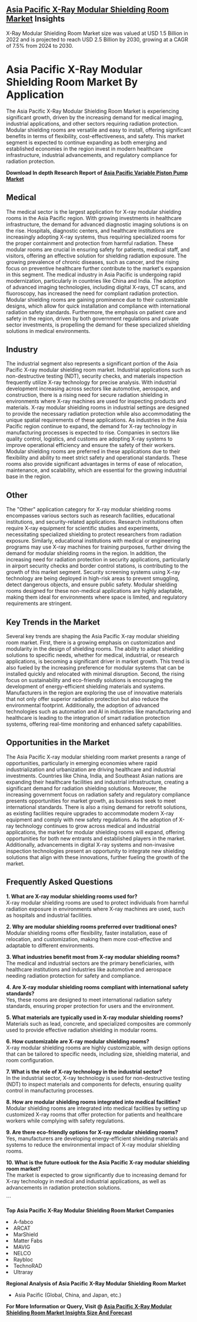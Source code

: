 <h2><a href="https://www.verifiedmarketreports.com/download-sample/?rid=214242&amp;utm_source=Github-Feb&amp;utm_medium=219" target="_blank">Asia Pacific X-Ray Modular Shielding Room Market</a> Insights</h2><p>X-Ray Modular Shielding Room Market size was valued at USD 1.5 Billion in 2022 and is projected to reach USD 2.5 Billion by 2030, growing at a CAGR of 7.5% from 2024 to 2030.</p><p><h1>Asia Pacific X-Ray Modular Shielding Room Market By Application</h1> <p>The Asia Pacific X-Ray Modular Shielding Room Market is experiencing significant growth, driven by the increasing demand for medical imaging, industrial applications, and other sectors requiring radiation protection. Modular shielding rooms are versatile and easy to install, offering significant benefits in terms of flexibility, cost-effectiveness, and safety. This market segment is expected to continue expanding as both emerging and established economies in the region invest in modern healthcare infrastructure, industrial advancements, and regulatory compliance for radiation protection. <p><strong>Download In depth Research Report of <a href="https://www.verifiedmarketreports.com/download-sample/?rid=236118&amp;utm_source=Pulse-Dec&amp;utm_medium=219" target="_blank">Asia Pacific Variable Piston Pump Market</a></strong></p></p> <h2>Medical</h2> <p>The medical sector is the largest application for X-ray modular shielding rooms in the Asia Pacific region. With growing investments in healthcare infrastructure, the demand for advanced diagnostic imaging solutions is on the rise. Hospitals, diagnostic centers, and healthcare institutions are increasingly adopting X-ray systems, thus requiring specialized rooms for the proper containment and protection from harmful radiation. These modular rooms are crucial in ensuring safety for patients, medical staff, and visitors, offering an effective solution for shielding radiation exposure. The growing prevalence of chronic diseases, such as cancer, and the rising focus on preventive healthcare further contribute to the market's expansion in this segment. The medical industry in Asia Pacific is undergoing rapid modernization, particularly in countries like China and India. The adoption of advanced imaging technologies, including digital X-rays, CT scans, and fluoroscopy, has increased the need for compliant radiation protection. Modular shielding rooms are gaining prominence due to their customizable designs, which allow for quick installation and compliance with international radiation safety standards. Furthermore, the emphasis on patient care and safety in the region, driven by both government regulations and private sector investments, is propelling the demand for these specialized shielding solutions in medical environments.</p> <h2>Industry</h2> <p>The industrial segment also represents a significant portion of the Asia Pacific X-ray modular shielding room market. Industrial applications such as non-destructive testing (NDT), security checks, and materials inspection frequently utilize X-ray technology for precise analysis. With industrial development increasing across sectors like automotive, aerospace, and construction, there is a rising need for secure radiation shielding in environments where X-ray machines are used for inspecting products and materials. X-ray modular shielding rooms in industrial settings are designed to provide the necessary radiation protection while also accommodating the unique spatial requirements of these applications. As industries in the Asia Pacific region continue to expand, the demand for X-ray technology in manufacturing processes is expected to rise. Companies in sectors like quality control, logistics, and customs are adopting X-ray systems to improve operational efficiency and ensure the safety of their workers. Modular shielding rooms are preferred in these applications due to their flexibility and ability to meet strict safety and operational standards. These rooms also provide significant advantages in terms of ease of relocation, maintenance, and scalability, which are essential for the growing industrial base in the region.</p> <h2>Other</h2> <p>The "Other" application category for X-ray modular shielding rooms encompasses various sectors such as research facilities, educational institutions, and security-related applications. Research institutions often require X-ray equipment for scientific studies and experiments, necessitating specialized shielding to protect researchers from radiation exposure. Similarly, educational institutions with medical or engineering programs may use X-ray machines for training purposes, further driving the demand for modular shielding rooms in the region. In addition, the increasing need for radiation protection in security applications, particularly in airport security checks and border control stations, is contributing to the growth of this market segment. Security screening systems using X-ray technology are being deployed in high-risk areas to prevent smuggling, detect dangerous objects, and ensure public safety. Modular shielding rooms designed for these non-medical applications are highly adaptable, making them ideal for environments where space is limited, and regulatory requirements are stringent.</p> <h2>Key Trends in the Market</h2> <p>Several key trends are shaping the Asia Pacific X-ray modular shielding room market. First, there is a growing emphasis on customization and modularity in the design of shielding rooms. The ability to adapt shielding solutions to specific needs, whether for medical, industrial, or research applications, is becoming a significant driver in market growth. This trend is also fueled by the increasing preference for modular systems that can be installed quickly and relocated with minimal disruption. Second, the rising focus on sustainability and eco-friendly solutions is encouraging the development of energy-efficient shielding materials and systems. Manufacturers in the region are exploring the use of innovative materials that not only offer superior radiation protection but also reduce the environmental footprint. Additionally, the adoption of advanced technologies such as automation and AI in industries like manufacturing and healthcare is leading to the integration of smart radiation protection systems, offering real-time monitoring and enhanced safety capabilities.</p> <h2>Opportunities in the Market</h2> <p>The Asia Pacific X-ray modular shielding room market presents a range of opportunities, particularly in emerging economies where rapid industrialization and urbanization are driving healthcare and industrial investments. Countries like China, India, and Southeast Asian nations are expanding their healthcare facilities and industrial infrastructure, creating a significant demand for radiation shielding solutions. Moreover, the increasing government focus on radiation safety and regulatory compliance presents opportunities for market growth, as businesses seek to meet international standards. There is also a rising demand for retrofit solutions, as existing facilities require upgrades to accommodate modern X-ray equipment and comply with new safety regulations. As the adoption of X-ray technology continues to grow across medical and industrial applications, the market for modular shielding rooms will expand, offering opportunities for both new entrants and established players in the market. Additionally, advancements in digital X-ray systems and non-invasive inspection technologies present an opportunity to integrate new shielding solutions that align with these innovations, further fueling the growth of the market.</p> <h2>Frequently Asked Questions</h2> <p><strong>1. What are X-ray modular shielding rooms used for?</strong><br> X-ray modular shielding rooms are used to protect individuals from harmful radiation exposure in environments where X-ray machines are used, such as hospitals and industrial facilities.</p> <p><strong>2. Why are modular shielding rooms preferred over traditional ones?</strong><br> Modular shielding rooms offer flexibility, faster installation, ease of relocation, and customization, making them more cost-effective and adaptable to different environments.</p> <p><strong>3. What industries benefit most from X-ray modular shielding rooms?</strong><br> The medical and industrial sectors are the primary beneficiaries, with healthcare institutions and industries like automotive and aerospace needing radiation protection for safety and compliance.</p> <p><strong>4. Are X-ray modular shielding rooms compliant with international safety standards?</strong><br> Yes, these rooms are designed to meet international radiation safety standards, ensuring proper protection for users and the environment.</p> <p><strong>5. What materials are typically used in X-ray modular shielding rooms?</strong><br> Materials such as lead, concrete, and specialized composites are commonly used to provide effective radiation shielding in modular rooms.</p> <p><strong>6. How customizable are X-ray modular shielding rooms?</strong><br> X-ray modular shielding rooms are highly customizable, with design options that can be tailored to specific needs, including size, shielding material, and room configuration.</p> <p><strong>7. What is the role of X-ray technology in the industrial sector?</strong><br> In the industrial sector, X-ray technology is used for non-destructive testing (NDT) to inspect materials and components for defects, ensuring quality control in manufacturing processes.</p> <p><strong>8. How are modular shielding rooms integrated into medical facilities?</strong><br> Modular shielding rooms are integrated into medical facilities by setting up customized X-ray rooms that offer protection for patients and healthcare workers while complying with safety regulations.</p> <p><strong>9. Are there eco-friendly options for X-ray modular shielding rooms?</strong><br> Yes, manufacturers are developing energy-efficient shielding materials and systems to reduce the environmental impact of X-ray modular shielding rooms.</p> <p><strong>10. What is the future outlook for the Asia Pacific X-ray modular shielding room market?</strong><br> The market is expected to grow significantly due to increasing demand for X-ray technology in medical and industrial applications, as well as advancements in radiation protection solutions.</p> ```</p><p><strong>Top Asia Pacific X-Ray Modular Shielding Room Market Companies</strong></p><div data-test-id=""><p><li>A-fabco</li><li> ARCAT</li><li> MarShield</li><li> Matter Fabs</li><li> MAVIG</li><li> NELCO</li><li> Raybloc</li><li> TechnoRAD</li><li> Ultraray</li></p><div><strong>Regional Analysis of&nbsp;Asia Pacific X-Ray Modular Shielding Room Market</strong></div><ul><li dir="ltr"><p dir="ltr">Asia Pacific (Global, China, and Japan, etc.)</p></li></ul><p><strong>For More Information or Query, Visit @&nbsp;</strong><strong><a href="https://www.verifiedmarketreports.com/product/x-ray-modular-shielding-room-market/?utm_source=Github-Feb&amp;utm_medium=219" target="_blank">Asia Pacific X-Ray Modular Shielding Room Market Insights Size And Forecast</a></strong></p></div><h2>&nbsp;</h2><div data-test-id="">&nbsp;</div>
